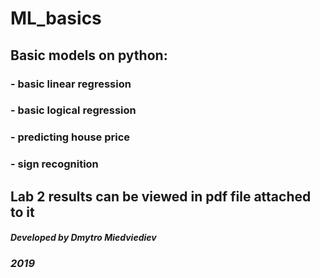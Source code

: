 # ML_basics

## Basic models on python:
### - basic linear regression
### - basic logical regression
### - predicting house price
### - sign recognition

## Lab 2 results can be viewed in pdf file attached to it

#### *Developed by Dmytro Miedviediev*
### *2019*
